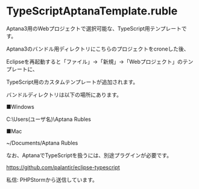 TypeScriptAptanaTemplate.ruble
==============================

Aptana3用のWebプロジェクトで選択可能な、TypeScript用テンプレートです。

Aptana3のバンドル用ディレクトリにこちらのプロジェクトをcroneした後、

Eclipseを再起動すると「ファイル」->「新規」->「Webプロジェクト」のテンプレートに、

TypeScript用のカスタムテンプレートが追加されます。


バンドルディレクトリは以下の場所にあります。

■Windows

C:\Users\(ユーザ名)\Aptana Rubles

■Mac

~/Documents/Aptana Rubles

なお、AptanaでTypeScriptを扱うには、別途プラグインが必要です。

https://github.com/palantir/eclipse-typescript

私信: PHPStormから送信しています。
